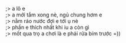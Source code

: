 ;> a lô e<br>
;> a mới tắm xong nè, ngủ chung hơm e<br>
;> nằm ráo nước đợi e tới ụ nè<br>
;> phần e thích nhất khi iu a còn gì<br>
;> mốt qua trọ a chơi là e phải rửa bím trước =))
